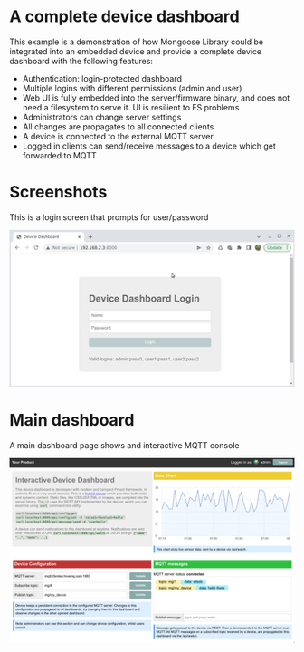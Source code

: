 # A complete device dashboard

This example is a demonstration of how Mongoose Library could be integrated
into an embedded device and provide a complete device dashboard with the
following features:

- Authentication: login-protected dashboard
- Multiple logins with different permissions (admin and user)
- Web UI is fully embedded into the server/firmware binary, and does not
  need a filesystem to serve it. UI is resilient to FS problems
- Administrators can change server settings
- All changes are propagates to all connected clients
- A device is connected to the external MQTT server
- Logged in clients can send/receive messages to a device which get
  forwarded to MQTT

# Screenshots

This is a login screen that prompts for user/password

![](screenshots/login.png)

# Main dashboard

A main dashboard page shows and interactive MQTT console

![](screenshots/dashboard.png)
